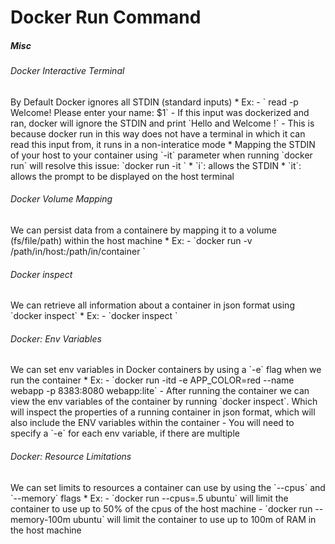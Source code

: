 <h1>Docker Run Command</h1>
<h5>Misc</h5>
<h6>Docker Interactive Terminal</h6>
By Default Docker ignores all STDIN (standard inputs)
* Ex:
  - ` read -p Welcome! Please enter your name: $1`
  - If this input was dockerized and ran, docker will ignore the STDIN and print `Hello and Welcome !`
  - This is because docker run in this way does not have a terminal in which it can read this input from, it runs in a non-interatice mode
    * Mapping the STDIN of your host to your container using `-it` parameter when running `docker run` will resolve this issue: `docker run -it <docker-image>`
    * `i`: allows the STDIN
    * `it`: allows the prompt to be displayed on the host terminal
<h6>Docker Volume Mapping</h6>
We can persist data from a containere by mapping it to a volume (fs/file/path) within the host machine
* Ex:
  - `docker run -v /path/in/host:/path/in/container <docker-image>`
<h6>Docker inspect</h6>
We can retrieve all information about a container in json format using `docker inspect`
* Ex:
  - `docker inspect <docker-container>`
<h6>Docker: Env Variables</h6>
We can set env variables in Docker containers by using a `-e` flag when we run the container
* Ex:
  - `docker run -itd -e APP_COLOR=red --name webapp -p 8383:8080 webapp:lite`
    - After running the container we can view the env variables of the container by running `docker inspect`. Which will inspect the properties of a running container in json format, which will also include the ENV variables within the container
    - You will need to specify a `-e` for each env variable, if there are multiple
<h6>Docker: Resource Limitations</h6>
We can set limits to resources a container can use by using the `--cpus` and `--memory` flags
* Ex:
  - `docker run --cpus=.5 ubuntu` will limit the container to use up to 50% of the cpus of the host machine
  - `docker run --memory-100m ubuntu` will limit the container to use up to 100m of RAM in the host machine
